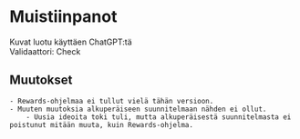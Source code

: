 # Muistiinpanot
Kuvat luotu käyttäen ChatGPT:tä<br>
Validaattori: Check

## Muutokset
    - Rewards-ohjelmaa ei tullut vielä tähän versioon.
    - Muuten muutoksia alkuperäiseen suunnitelmaan nähden ei ollut.
        - Uusia ideoita toki tuli, mutta alkuperäisestä suunnitelmasta ei poistunut mitään muuta, kuin Rewards-ohjelma.









